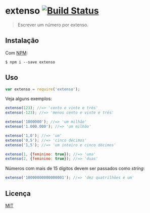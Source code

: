# extenso [![Build Status](https://travis-ci.org/theuves/extenso.svg?branch=master)](https://travis-ci.org/theuves/extenso)

> Escrever um número por extenso.

## Instalação

Com [NPM](https://github.com/npm/npm):

```
$ npm i --save extenso
```

## Uso

```js
var extenso = require('extenso');
```

Veja alguns exemplos:

```js
extenso(123); //=> 'cento e vinte e três'
extenso(-123); //=> 'menos cento e vinte e três'
```

```js
extenso('1000000'); //=> 'um milhâo'
extenso('1.000.000'); //=> 'um milhâo'
```

```js
extenso('1,0'); //=> 'um'
extenso('0,5'); //=> 'cinco décimos'
extenso('1,5'); //=> 'um inteiro e cinco décimos'
```

```js
extenso(1, {feminino: true}); //=> 'uma'
extenso(2, {feminino: true}); //=> 'duas'
```

Números com mais de 15 dígitos devem ser passados como *string*:

```js
extenso('10000000000000001'); //=> 'dez quatrilhões e um'
```

## Licença

[MIT](http://theuves.mit-license.org/)
